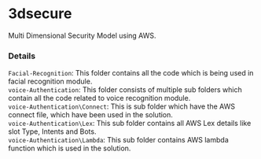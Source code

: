 # 3dsecure
Multi Dimensional Security Model using AWS. 
### Details
`Facial-Recognition`: This folder contains all the code which is being used in facial recognition module.  
`voice-Authentication`: This folder consists of multiple sub folders which contain all the code related to voice recognition module.  
`voice-Authentication\Connect`: This is sub folder which have the AWS connect file, which have been used in the solution.  
`voice-Authentication\Lex`: This sub folder contains all AWS Lex details like slot Type, Intents and Bots.  
`voice-Authentication\Lambda`: This sub folder contains AWS lambda function which is used in the solution.  
